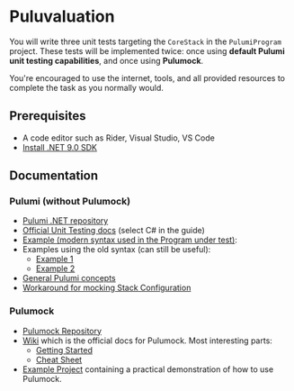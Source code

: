 # Puluvaluation

You will write three unit tests targeting the `CoreStack` in the `PulumiProgram` project. 
These tests will be implemented twice: once using **default Pulumi unit testing capabilities**, and once using **Pulumock**.

You're encouraged to use the internet, tools, and all provided resources to complete the task as you normally would.

## Prerequisites

- A code editor such as Rider, Visual Studio, VS Code
- [Install .NET 9.0 SDK](https://dotnet.microsoft.com/en-us/download)

## Documentation

### Pulumi (without Pulumock)

- [Pulumi .NET repository](https://github.com/pulumi/pulumi-dotnet)
- [Official Unit Testing docs](https://www.pulumi.com/docs/iac/concepts/testing/unit/) (select C# in the guide)
- [Example (modern syntax used in the Program under test)](https://github.com/pulumi/examples/tree/master/testing-unit-cs-top-level-program): 
- Examples using the old syntax (can still be useful):
  - [Example 1](https://github.com/pulumi/examples/tree/master/testing-unit-cs)
  - [Example 2](https://github.com/pulumi/examples/tree/master/testing-unit-cs-mocks)
- [General Pulumi concepts](https://www.pulumi.com/docs/iac/concepts/)
- [Workaround for mocking Stack Configuration](https://github.com/pulumi/pulumi/issues/4472#issuecomment-618053293)

### Pulumock

- [Pulumock Repository](https://github.com/Pulumock/Pulumock)
- [Wiki](https://github.com/Pulumock/Pulumock/wiki) which is the official docs for Pulumock. Most interesting parts:
  - [Getting Started](https://github.com/Pulumock/Pulumock/wiki/Getting-Started)
  - [Cheat Sheet](https://github.com/Pulumock/Pulumock/wiki/Cheat-Sheet)
- [Example Project](https://github.com/Pulumock/Pulumock/tree/main/Source/Example.Tests.WithPulumock) containing a practical demonstration of how to use Pulumock.